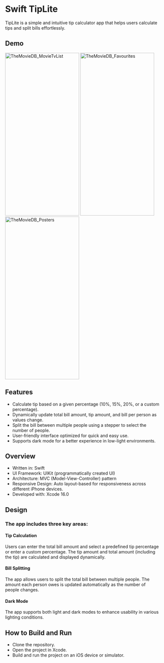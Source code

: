  # Swift TipLite 

TipLite is a simple and intuitive tip calculator app that helps users calculate tips and split bills effortlessly.
## Demo

<img src="https://github.com/user-attachments/assets/c0b0c854-c87e-42f6-879d-3ec0e8b86f6a" alt="TheMovieDB_MovieTvList" width="240"  height="528">
<img src="https://github.com/user-attachments/assets/e57fbc3a-6bbd-4d15-9909-11516c77dc8b" alt="TheMovieDB_Favourites" width="240"  height="528">
<img src="https://github.com/user-attachments/assets/c090a2e5-bb0d-4a35-8462-1e59c86240a5" alt="TheMovieDB_Posters" width="240"  height="528">


## Features

- Calculate tip based on a given percentage (10%, 15%, 20%, or a custom percentage).
- Dynamically update total bill amount, tip amount, and bill per person as values change.
- Split the bill between multiple people using a stepper to select the number of people.
- User-friendly interface optimized for quick and easy use.
- Supports dark mode for a better experience in low-light environments.


## Overview

- Written in: Swift
- UI Framework: UIKit (programmatically created UI)
- Architecture: MVC (Model-View-Controller) pattern
- Responsive Design: Auto layout-based for responsiveness across different iPhone devices.
- Developed with: Xcode 16.0

  
## Design

### The app includes three key areas:

#### Tip Calculation
Users can enter the total bill amount and select a predefined tip percentage or enter a custom percentage.
The tip amount and total amount (including the tip) are calculated and displayed dynamically.
#### Bill Splitting
The app allows users to split the total bill between multiple people. The amount each person owes is updated automatically as the number of people changes.
#### Dark Mode
The app supports both light and dark modes to enhance usability in various lighting conditions.

## How to Build and Run

- Clone the repository.
- Open the project in Xcode.
- Build and run the project on an iOS device or simulator.
